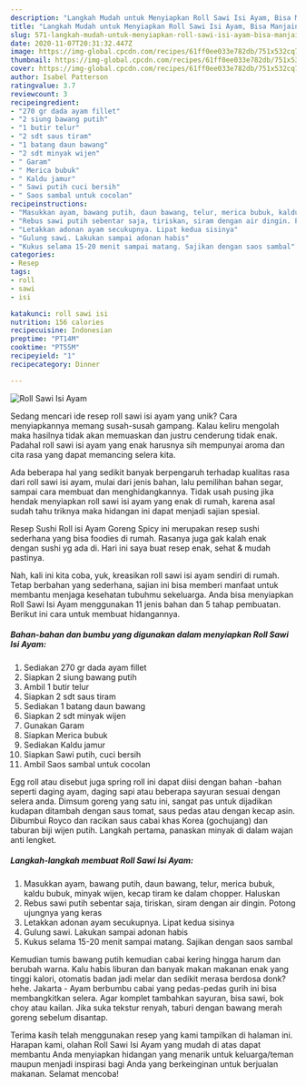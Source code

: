 ```yaml
---
description: "Langkah Mudah untuk Menyiapkan Roll Sawi Isi Ayam, Bisa Manjain Lidah"
title: "Langkah Mudah untuk Menyiapkan Roll Sawi Isi Ayam, Bisa Manjain Lidah"
slug: 571-langkah-mudah-untuk-menyiapkan-roll-sawi-isi-ayam-bisa-manjain-lidah
date: 2020-11-07T20:31:32.447Z
image: https://img-global.cpcdn.com/recipes/61ff0ee033e782db/751x532cq70/roll-sawi-isi-ayam-foto-resep-utama.jpg
thumbnail: https://img-global.cpcdn.com/recipes/61ff0ee033e782db/751x532cq70/roll-sawi-isi-ayam-foto-resep-utama.jpg
cover: https://img-global.cpcdn.com/recipes/61ff0ee033e782db/751x532cq70/roll-sawi-isi-ayam-foto-resep-utama.jpg
author: Isabel Patterson
ratingvalue: 3.7
reviewcount: 3
recipeingredient:
- "270 gr dada ayam fillet"
- "2 siung bawang putih"
- "1 butir telur"
- "2 sdt saus tiram"
- "1 batang daun bawang"
- "2 sdt minyak wijen"
- " Garam"
- " Merica bubuk"
- " Kaldu jamur"
- " Sawi putih cuci bersih"
- " Saos sambal untuk cocolan"
recipeinstructions:
- "Masukkan ayam, bawang putih, daun bawang, telur, merica bubuk, kaldu bubuk, minyak wijen, kecap tiram ke dalam chopper. Haluskan"
- "Rebus sawi putih sebentar saja, tiriskan, siram dengan air dingin. Potong ujungnya yang keras"
- "Letakkan adonan ayam secukupnya. Lipat kedua sisinya"
- "Gulung sawi. Lakukan sampai adonan habis"
- "Kukus selama 15-20 menit sampai matang. Sajikan dengan saos sambal"
categories:
- Resep
tags:
- roll
- sawi
- isi

katakunci: roll sawi isi 
nutrition: 156 calories
recipecuisine: Indonesian
preptime: "PT14M"
cooktime: "PT55M"
recipeyield: "1"
recipecategory: Dinner

---
```



![Roll Sawi Isi Ayam](https://img-global.cpcdn.com/recipes/61ff0ee033e782db/751x532cq70/roll-sawi-isi-ayam-foto-resep-utama.jpg)

Sedang mencari ide resep roll sawi isi ayam yang unik? Cara menyiapkannya memang susah-susah gampang. Kalau keliru mengolah maka hasilnya tidak akan memuaskan dan justru cenderung tidak enak. Padahal roll sawi isi ayam yang enak harusnya sih mempunyai aroma dan cita rasa yang dapat memancing selera kita.

Ada beberapa hal yang sedikit banyak berpengaruh terhadap kualitas rasa dari roll sawi isi ayam, mulai dari jenis bahan, lalu pemilihan bahan segar, sampai cara membuat dan menghidangkannya. Tidak usah pusing jika hendak menyiapkan roll sawi isi ayam yang enak di rumah, karena asal sudah tahu triknya maka hidangan ini dapat menjadi sajian spesial.

Resep Sushi Roll isi Ayam Goreng Spicy ini merupakan resep sushi sederhana yang bisa foodies di rumah. Rasanya juga gak kalah enak dengan sushi yg ada di. Hari ini saya buat resep enak, sehat &amp; mudah pastinya.


Nah, kali ini kita coba, yuk, kreasikan roll sawi isi ayam sendiri di rumah. Tetap berbahan yang sederhana, sajian ini bisa memberi manfaat untuk membantu menjaga kesehatan tubuhmu sekeluarga. Anda bisa menyiapkan Roll Sawi Isi Ayam menggunakan 11 jenis bahan dan 5 tahap pembuatan. Berikut ini cara untuk membuat hidangannya.

<!--inarticleads1-->

##### Bahan-bahan dan bumbu yang digunakan dalam menyiapkan Roll Sawi Isi Ayam:

1. Sediakan 270 gr dada ayam fillet
1. Siapkan 2 siung bawang putih
1. Ambil 1 butir telur
1. Siapkan 2 sdt saus tiram
1. Sediakan 1 batang daun bawang
1. Siapkan 2 sdt minyak wijen
1. Gunakan  Garam
1. Siapkan  Merica bubuk
1. Sediakan  Kaldu jamur
1. Siapkan  Sawi putih, cuci bersih
1. Ambil  Saos sambal untuk cocolan


Egg roll atau disebut juga spring roll ini dapat diisi dengan bahan -bahan seperti daging ayam, daging sapi atau beberapa sayuran sesuai dengan selera anda. Dimsum goreng yang satu ini, sangat pas untuk dijadikan kudapan ditambah dengan saus tomat, saus pedas atau dengan kecap asin. Dibumbui Royco dan racikan saus cabai khas Korea (gochujang) dan taburan biji wijen putih. Langkah pertama, panaskan minyak di dalam wajan anti lengket. 

<!--inarticleads2-->

##### Langkah-langkah membuat Roll Sawi Isi Ayam:

1. Masukkan ayam, bawang putih, daun bawang, telur, merica bubuk, kaldu bubuk, minyak wijen, kecap tiram ke dalam chopper. Haluskan
1. Rebus sawi putih sebentar saja, tiriskan, siram dengan air dingin. Potong ujungnya yang keras
1. Letakkan adonan ayam secukupnya. Lipat kedua sisinya
1. Gulung sawi. Lakukan sampai adonan habis
1. Kukus selama 15-20 menit sampai matang. Sajikan dengan saos sambal


Kemudian tumis bawang putih kemudian cabai kering hingga harum dan berubah warna. Kalu habis liburan dan banyak makan makanan enak yang tinggi kalori, otomatis badan jadi melar dan sedikit merasa berdosa donk? hehe. Jakarta - Ayam berbumbu cabai yang pedas-pedas gurih ini bisa membangkitkan selera. Agar komplet tambahkan sayuran, bisa sawi, bok choy atau kailan. Jika suka tekstur renyah, taburi dengan bawang merah goreng sebelum disantap. 

Terima kasih telah menggunakan resep yang kami tampilkan di halaman ini. Harapan kami, olahan Roll Sawi Isi Ayam yang mudah di atas dapat membantu Anda menyiapkan hidangan yang menarik untuk keluarga/teman maupun menjadi inspirasi bagi Anda yang berkeinginan untuk berjualan makanan. Selamat mencoba!

